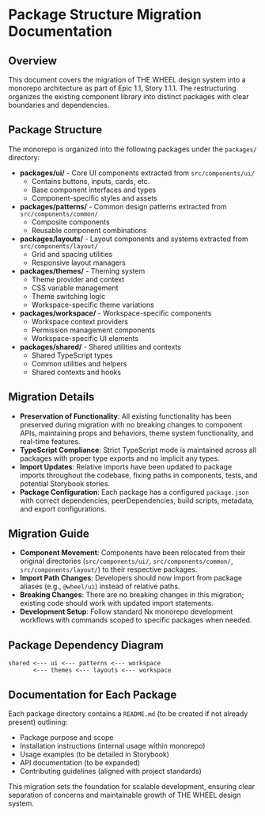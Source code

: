 # Package Structure Migration Documentation

## Overview
This document covers the migration of THE WHEEL design system into a monorepo architecture as part of Epic 1.1, Story 1.1.1. The restructuring organizes the existing component library into distinct packages with clear boundaries and dependencies.

## Package Structure
The monorepo is organized into the following packages under the `packages/` directory:

- **packages/ui/** - Core UI components extracted from `src/components/ui/`
  - Contains buttons, inputs, cards, etc.
  - Base component interfaces and types
  - Component-specific styles and assets
- **packages/patterns/** - Common design patterns extracted from `src/components/common/`
  - Composite components
  - Reusable component combinations
- **packages/layouts/** - Layout components and systems extracted from `src/components/layout/`
  - Grid and spacing utilities
  - Responsive layout managers
- **packages/themes/** - Theming system
  - Theme provider and context
  - CSS variable management
  - Theme switching logic
  - Workspace-specific theme variations
- **packages/workspace/** - Workspace-specific components
  - Workspace context providers
  - Permission management components
  - Workspace-specific UI elements
- **packages/shared/** - Shared utilities and contexts
  - Shared TypeScript types
  - Common utilities and helpers
  - Shared contexts and hooks

## Migration Details
- **Preservation of Functionality**: All existing functionality has been preserved during migration with no breaking changes to component APIs, maintaining props and behaviors, theme system functionality, and real-time features.
- **TypeScript Compliance**: Strict TypeScript mode is maintained across all packages with proper type exports and no implicit any types.
- **Import Updates**: Relative imports have been updated to package imports throughout the codebase, fixing paths in components, tests, and potential Storybook stories.
- **Package Configuration**: Each package has a configured `package.json` with correct dependencies, peerDependencies, build scripts, metadata, and export configurations.

## Migration Guide
- **Component Movement**: Components have been relocated from their original directories (`src/components/ui/`, `src/components/common/`, `src/components/layout/`) to their respective packages.
- **Import Path Changes**: Developers should now import from package aliases (e.g., `@wheel/ui`) instead of relative paths.
- **Breaking Changes**: There are no breaking changes in this migration; existing code should work with updated import statements.
- **Development Setup**: Follow standard Nx monorepo development workflows with commands scoped to specific packages when needed.

## Package Dependency Diagram
```
shared <--- ui <--- patterns <--- workspace
       <--- themes <--- layouts <--- workspace
```

## Documentation for Each Package
Each package directory contains a `README.md` (to be created if not already present) outlining:
- Package purpose and scope
- Installation instructions (internal usage within monorepo)
- Usage examples (to be detailed in Storybook)
- API documentation (to be expanded)
- Contributing guidelines (aligned with project standards)

This migration sets the foundation for scalable development, ensuring clear separation of concerns and maintainable growth of THE WHEEL design system.
